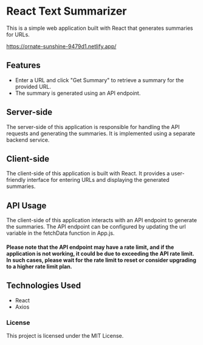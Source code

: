 # React Text Summarizer

This is a simple web application built with React that generates summaries for URLs.

https://ornate-sunshine-9479d1.netlify.app/

## Features

- Enter a URL and click "Get Summary" to retrieve a summary for the provided URL.
- The summary is generated using an API endpoint.

## Server-side

The server-side of this application is responsible for handling the API requests and generating the summaries. It is implemented using a separate backend service.

## Client-side

The client-side of this application is built with React. It provides a user-friendly interface for entering URLs and displaying the generated summaries.

## API Usage
The client-side of this application interacts with an API endpoint to generate the summaries. The API endpoint can be configured by updating the url variable in the fetchData function in App.js.

#### Please note that the API endpoint may have a rate limit, and if the application is not working, it could be due to exceeding the API rate limit. In such cases, please wait for the rate limit to reset or consider upgrading to a higher rate limit plan.

## Technologies Used
- React
- Axios

### License
This project is licensed under the MIT License.
